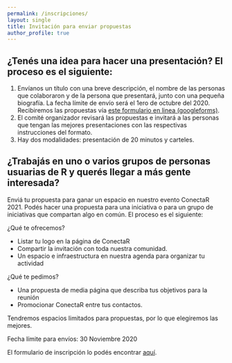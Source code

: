 ```yaml
---
permalink: /inscripciones/
layout: single
title: Invitación para enviar propuestas
author_profile: true
---
```


## ¿Tenés una idea para hacer una presentación? El proceso es el siguiente:

1. Envíanos un título con una breve descripción, el nombre de las personas que colaboraron y de la persona que presentará, junto con una pequeña biografía. La fecha límite de envío será el 1ero de octubre del 2020. Recibiremos las propuestas vía [este formulario en linea (googleforms)](https://forms.gle/w46i9ZNgQYsu7Dg98).
2. El comité organizador revisará las propuestas e invitará a las personas que tengan las mejores presentaciones con las respectivas instrucciones del formato.
3. Hay dos modalidades: presentación de 20 minutos y carteles. 

## ¿Trabajás en uno o varios grupos de personas usuarias de R y querés llegar a más gente interesada?

Enviá tu propuesta para ganar un espacio en nuestro evento ConectaR 2021. Podés hacer una propuesta para una iniciativa o para un grupo de iniciativas que compartan algo en común. El proceso es el siguiente:

¿Qué te ofrecemos?

- Listar tu logo en la página de ConectaR
- Compartir la invitación con toda nuestra comunidad.
- Un espacio e infraestructura en nuestra agenda para organizar tu actividad

¿Qué te pedimos?

- Una propuesta de media página que describa tus objetivos para la reunión
- Promocionar ConectaR entre tus contactos. 

Tendremos espacios limitados para propuestas, por lo que elegiremos las mejores.

Fecha límite para envíos: 30 Noviembre 2020

El formulario de inscripción lo podés encontrar [aquí](https://forms.gle/a15uGAvWcyFtJoE36).
